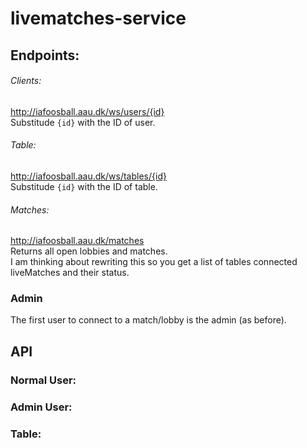 # livematches-service

## Endpoints:
###### Clients:
http://iafoosball.aau.dk/ws/users/{id} <br />
Substitude `{id}` with the ID of user.

###### Table:
http://iafoosball.aau.dk/ws/tables/{id} <br />
Substitude `{id}` with the ID of table.

###### Matches:
http://iafoosball.aau.dk/matches <br />
Returns all open lobbies and matches. <br />
I am thinking about rewriting this so you get a list of tables connected
liveMatches and their status.

### Admin
The first user to connect to a match/lobby is the admin (as before).

## API

### Normal User:

### Admin User:

### Table:





